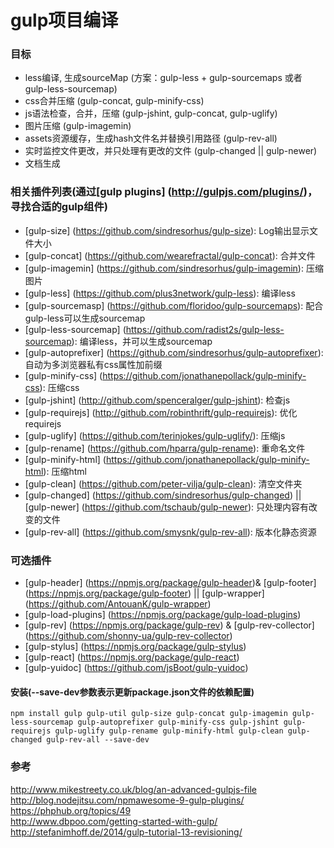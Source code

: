 # gulp项目编译

### 目标
* less编译, 生成sourceMap (方案：gulp-less + gulp-sourcemaps 或者 gulp-less-sourcemap)
* css合并压缩 (gulp-concat, gulp-minify-css)
* js语法检查，合并，压缩 (gulp-jshint, gulp-concat, gulp-uglify)
* 图片压缩 (gulp-imagemin)
* assets资源缓存，生成hash文件名并替换引用路径 (gulp-rev-all)
* 实时监控文件更改，并只处理有更改的文件 (gulp-changed || gulp-newer)
* 文档生成

### 相关插件列表(通过[gulp plugins] (http://gulpjs.com/plugins/)，寻找合适的gulp组件)
* [gulp-size] (https://github.com/sindresorhus/gulp-size): Log输出显示文件大小
* [gulp-concat] (https://github.com/wearefractal/gulp-concat): 合并文件
* [gulp-imagemin] (https://github.com/sindresorhus/gulp-imagemin): 压缩图片
* [gulp-less] (https://github.com/plus3network/gulp-less): 编译less
* [gulp-sourcemasp] (https://github.com/floridoo/gulp-sourcemaps): 配合gulp-less可以生成sourcemap
* [gulp-less-sourcemap] (https://github.com/radist2s/gulp-less-sourcemap): 编译less，并可以生成sourcemap 
* [gulp-autoprefixer] (https://github.com/sindresorhus/gulp-autoprefixer): 自动为多浏览器私有css属性加前缀
* [gulp-minify-css] (https://github.com/jonathanepollack/gulp-minify-css): 压缩css
* [gulp-jshint] (http://github.com/spenceralger/gulp-jshint): 检查js
* [gulp-requirejs] (http://github.com/robinthrift/gulp-requirejs): 优化requirejs
* [gulp-uglify] (https://github.com/terinjokes/gulp-uglify/): 压缩js
* [gulp-rename] (https://github.com/hparra/gulp-rename): 重命名文件
* [gulp-minify-html] (https://github.com/jonathanepollack/gulp-minify-html): 压缩html
* [gulp-clean] (https://github.com/peter-vilja/gulp-clean): 清空文件夹
* [gulp-changed] (https://github.com/sindresorhus/gulp-changed) || [gulp-newer] (https://github.com/tschaub/gulp-newer): 只处理内容有改变的文件
* [gulp-rev-all] (https://github.com/smysnk/gulp-rev-all): 版本化静态资源

### 可选插件
* [gulp-header] (https://npmjs.org/package/gulp-header)&amp; [gulp-footer] (https://npmjs.org/package/gulp-footer) || [gulp-wrapper] (https://github.com/AntouanK/gulp-wrapper)
* [gulp-load-plugins] (https://npmjs.org/package/gulp-load-plugins)
* [gulp-rev] (https://npmjs.org/package/gulp-rev) &amp; [gulp-rev-collector] (https://github.com/shonny-ua/gulp-rev-collector)
* [gulp-stylus] (https://npmjs.org/package/gulp-stylus)
* [gulp-react] (https://npmjs.org/package/gulp-react)
* [gulp-yuidoc] (https://github.com/jsBoot/gulp-yuidoc)

#### 安装(--save-dev参数表示更新package.json文件的依赖配置)
    npm install gulp gulp-util gulp-size gulp-concat gulp-imagemin gulp-less-sourcemap gulp-autoprefixer gulp-minify-css gulp-jshint gulp-requirejs gulp-uglify gulp-rename gulp-minify-html gulp-clean gulp-changed gulp-rev-all --save-dev


### 参考
http://www.mikestreety.co.uk/blog/an-advanced-gulpjs-file<br>
http://blog.nodejitsu.com/npmawesome-9-gulp-plugins/<br>
https://phphub.org/topics/49<br>
http://www.dbpoo.com/getting-started-with-gulp/<br>
http://stefanimhoff.de/2014/gulp-tutorial-13-revisioning/<br>
